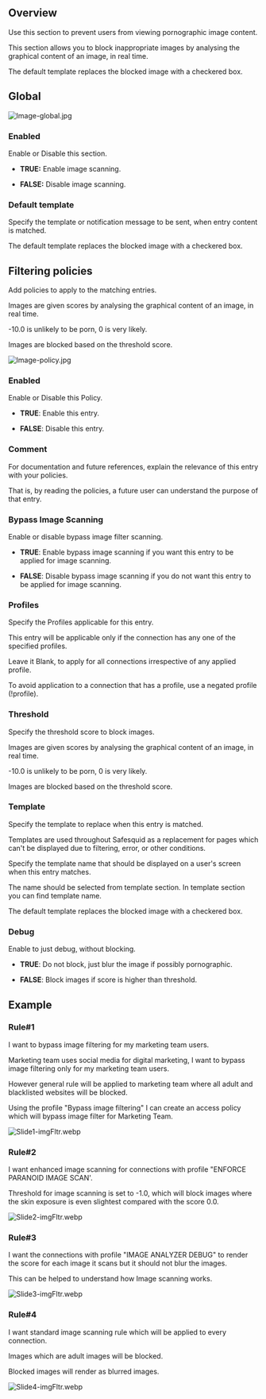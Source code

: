 ## Overview

Use this section to prevent users from viewing pornographic image content.

This section allows you to block inappropriate images by analysing the graphical content of an image, in real time.

The default template replaces the blocked image with a checkered box.

## Global

![Image-global.jpg](/img/Configure/Real_Time_Content_Activity/Image_analyzer/image1.webp)

### Enabled

Enable or Disable this section.

-   **TRUE:** Enable image scanning.

-   **FALSE:** Disable image scanning.

### Default template

Specify the template or notification message to be sent, when entry content is matched.

The default template replaces the blocked image with a checkered box.

## Filtering policies

Add policies to apply to the matching entries.

Images are given scores by analysing the graphical content of an image, in real time.

-10.0 is unlikely to be porn, 0 is very likely.

Images are blocked based on the threshold score.

![Image-policy.jpg](/img/Configure/Real_Time_Content_Activity/Image_analyzer/image2.webp)

### Enabled

Enable or Disable this Policy.

-   **TRUE**: Enable this entry.

-   **FALSE**: Disable this entry.

### Comment

For documentation and future references, explain the relevance of this entry with your policies.

That is, by reading the policies, a future user can understand the purpose of that entry.

### Bypass Image Scanning

Enable or disable bypass image filter scanning.

-   **TRUE**: Enable bypass image scanning if you want this entry to be applied for image scanning.

-   **FALSE**: Disable bypass image scanning if you do not want this entry to be applied for image scanning.

### Profiles

Specify the Profiles applicable for this entry.

This entry will be applicable only if the connection has any one of the specified profiles.

Leave it Blank, to apply for all connections irrespective of any applied profile.

To avoid application to a connection that has a profile, use a negated profile (!profile).

### Threshold

Specify the threshold score to block images.

Images are given scores by analysing the graphical content of an image, in real time.

-10.0 is unlikely to be porn, 0 is very likely.

Images are blocked based on the threshold score.

### Template

Specify the template to replace when this entry is matched.

Templates are used throughout Safesquid as a replacement for pages which can't be displayed due to filtering, error, or other conditions.

Specify the template name that should be displayed on a user's screen when this entry matches.

The name should be selected from template section. In template section you can find template name.

The default template replaces the blocked image with a checkered box.

### Debug

Enable to just debug, without blocking.

-   **TRUE**: Do not block, just blur the image if possibly pornographic.

-   **FALSE**: Block images if score is higher than threshold.

## Example

### Rule#1

I want to bypass image filtering for my marketing team users.

Marketing team uses social media for digital marketing, I want to bypass image filtering only for my marketing team users.

However general rule will be applied to marketing team where all adult and blacklisted websites will be blocked.

Using the profile "Bypass image filtering" I can create an access policy which will bypass image filter for Marketing Team.

![Slide1-imgFltr.webp](/img/Configure/Real_Time_Content_Activity/Image_analyzer/image3.webp)

### Rule#2

I want enhanced image scanning for connections with profile "ENFORCE PARANOID IMAGE SCAN'.

Threshold for image scanning is set to -1.0, which will block images where the skin exposure is even slightest compared with the score 0.0.

![Slide2-imgFltr.webp](/img/Configure/Real_Time_Content_Activity/Image_analyzer/image4.webp)

### Rule#3

I want the connections with profile "IMAGE ANALYZER DEBUG" to render the score for each image it scans but it should not blur the images.

This can be helped to understand how Image scanning works.

![Slide3-imgFltr.webp](/img/Configure/Real_Time_Content_Activity/Image_analyzer/image5.webp)

### Rule#4

I want standard image scanning rule which will be applied to every connection.

Images which are adult images will be blocked.

Blocked images will render as blurred images.

![Slide4-imgFltr.webp](/img/Configure/Real_Time_Content_Activity/Image_analyzer/image6.webp)
